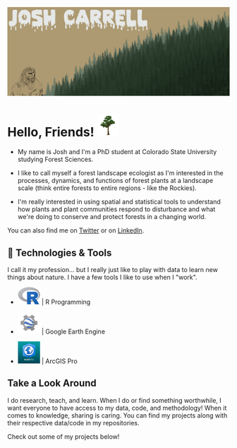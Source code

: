 ![Header](https://github.com/RandomForestz/RandomForestz/blob/main/readme_header.jpg)

# Hello, Friends! <img src="https://github.com/RandomForestz/RandomForestz/blob/main/d67becae2da0f810f63ec8309a5f3f3f.gif" width="50px">

- My name is Josh and I'm a PhD student at Colorado State University studying Forest Sciences. 


- I like to call myself a forest landscape ecologist as I'm interested in the processes, dynamics, and functions of forest plants at a landscape scale (think entire forests to entire regions - like the Rockies). 


- I'm really interested in using spatial and statistical tools to understand how plants and plant communities respond to disturbance and what we're doing to conserve and protect forests in a changing world. 

You can also find me on [Twitter][1] or on [LinkedIn][3].

## 🔧 Technologies & Tools

I call it my profession... but I really just like to play with data to learn new things about nature. I have a few tools I like to use when I "work".
 

 - <img src="https://github.com/RandomForestz/RandomForestz/blob/main/Rlogo.png" width="50px"> | R Programming
 
 - <img src="https://github.com/RandomForestz/RandomForestz/blob/main/Curso-corto-de-Google-Earth-Engine-1.png" width="50px"> |  Google Earth Engine 
  
 - <img src="https://github.com/RandomForestz/RandomForestz/blob/main/arcgispro.png" width="50px"> |  ArcGIS Pro

## Take a Look Around

I do research, teach, and learn. When I do or find something worthwhile, I want everyone to have access to my data, code, and methodology! When it comes to knowledge, sharing is caring. You can find my projects along with their respective data/code in my repositories.

Check out some of my projects below!

  

<!-- links to social media icons -->

<!-- icons with padding -->

[1.1]: http://i.imgur.com/tXSoThF.png (twitter icon with padding)
[2.1]: http://i.imgur.com/0o48UoR.png (github icon with padding)

<!-- icons without padding -->


<!-- links to your social media accounts -->

[1]: https://twitter.com/RandomForestz
[3]: https://www.linkedin.com/in/josh-carrell-775a18219/


<!-- Resources -->
<!-- Icons: https://simpleicons.org/ -->
<!-- GitHub Stats: https://github.com/anuraghazra/github-readme-stats -->
<!-- Emojis: https://emojipedia.org/emoji/ -->
<!-- HTML Emojis: https://www.fileformat.info/index.htm -->
<!-- Shields: https://shields.io/ -->
<!-- Awesome GitHub Profile README: https://github.com/abhisheknaiidu/awesome-github-profile-readme -->
